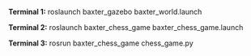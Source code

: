 **Terminal 1:**
roslaunch baxter_gazebo baxter_world.launch

**Terminal 2:**
roslaunch baxter_chess_game baxter_chess_game.launch

**Terminal 3:**
rosrun baxter_chess_game chess_game.py
